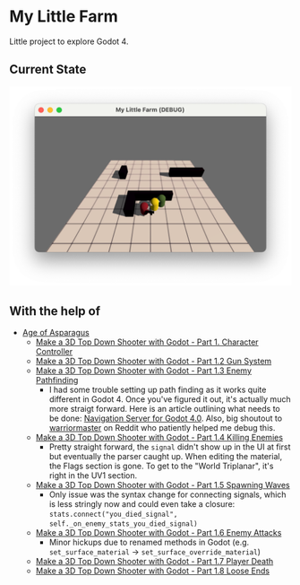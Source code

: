 # My Little Farm

Little project to explore Godot 4.

## Current State

![Screenshot of the current state of the project.](progress_documentation/2022-09-04/01.png?raw=true)



## With the help of

- [Age of Asparagus](https://www.youtube.com/c/AgeOfAsparagus)
  - [Make a 3D Top Down Shooter with Godot - Part 1. Character Controller](https://www.youtube.com/watch?v=HX6qpYjwN3M)
  - [Make a 3D Top Down Shooter with Godot - Part 1.2 Gun System](https://www.youtube.com/watch?v=mDYaJa6txwc)
  - [Make a 3D Top Down Shooter with Godot - Part 1.3 Enemy Pathfinding](https://www.youtube.com/watch?v=jcO9E7ZS4Eg)
    - I had some trouble setting up path finding as it works quite different in Godot 4. Once you've figured it out, it's actually much more straigt forward. Here is an article outlining what needs to be done: [Navigation Server for Godot 4.0](https://godotengine.org/article/navigation-server-godot-4-0). Also, big shoutout to [warriormaster](https://www.reddit.com/user/warriormaster/) on Reddit who patiently helped me debug this.
  - [Make a 3D Top Down Shooter with Godot - Part 1.4 Killing Enemies](https://www.youtube.com/watch?v=kewj-_5URnI)
    - Pretty straight forward, the `signal` didn't show up in the UI at first but eventually the parser caught up. When editing the material, the Flags section is gone. To get to the "World Triplanar", it's right in the UV1 section.
  - [Make a 3D Top Down Shooter with Godot - Part 1.5 Spawning Waves](https://www.youtube.com/watch?v=e7XyaROA4cM)
    - Only issue was the syntax change for connecting signals, which is less stringly now and could even take a closure: `stats.connect("you_died_signal", self._on_enemy_stats_you_died_signal)`
  - [Make a 3D Top Down Shooter with Godot - Part 1.6 Enemy Attacks](https://www.youtube.com/watch?v=JZs9PZNfGqs)
    - Minor hickups due to renamed methods in Godot (e.g. `set_surface_material` -> `set_surface_override_material`)
  - [Make a 3D Top Down Shooter with Godot - Part 1.7 Player Death](https://www.youtube.com/watch?v=a2J_9fco7xE)
  - [Make a 3D Top Down Shooter with Godot - Part 1.8 Loose Ends](https://www.youtube.com/watch?v=XUu9o8ddCZw)
